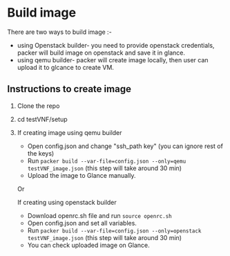 # Build image

There are two ways to build image :-
* using Openstack builder- you need to provide openstack credentials, packer will build image on openstack and save it in glance.
* using qemu builder- packer will create image locally, then user can upload it to glcance to create VM.

## Instructions to create image
1. Clone the repo
2. cd testVNF/setup
3. If creating image using qemu builder
    - Open config.json and change "ssh_path key" (you can ignore rest of the keys)
    - Run    ``` packer build --var-file=config.json --only=qemu testVNF_image.json ``` (this step will take around 30 min)
    - Upload the image to Glance manually.
    
    Or 
    
   If creating using openstack builder
    - Download openrc.sh file and run ```source openrc.sh```
    - Open config.json and set all variables.
    - Run    ``` packer build --var-file=config.json --only=openstack testVNF_image.json ``` (this step will take around 30 min)
    - You can check uploaded image on Glance.
